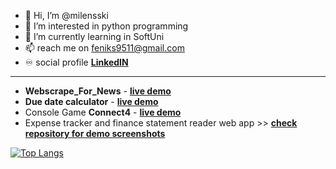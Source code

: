 - 👋 Hi, I’m @milensski
- 👀 I’m interested in python programming
- 🌱 I’m currently learning in SoftUni
- 📫 reach me on feniks9511@gmail.com
- ♾️ social profile **[LinkedIN](https://www.linkedin.com/in/milen-palachorov-b524b2132/)**

---
- __Webscrape_For_News__ - **[live demo](https://replit.com/@milensski/Webscrape#main.py)**
- __Due date calculator__ - **[live demo](https://m-palachorov.w3spaces.com/)**
- Console Game __Connect4__ - **[live demo](https://replit.com/@milensski/ConnectFour)**
- Expense tracker and finance statement reader web app >> **[check repository for demo screenshots](https://github.com/milensski/Finance-Tracker#features)**


[![Top Langs](https://github-readme-stats.vercel.app/api/top-langs/?username=milensski&layout=compact)](https://github.com/milensski/milensski)



